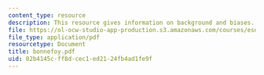 ```yaml
---
content_type: resource
description: This resource gives information on background and biases.
file: https://ol-ocw-studio-app-production.s3.amazonaws.com/courses/esd-342-advanced-system-architecture-spring-2006/82b4145cff8dcec1ed2124fb4ad1fe9f_bonnefoy.pdf
file_type: application/pdf
resourcetype: Document
title: bonnefoy.pdf
uid: 82b4145c-ff8d-cec1-ed21-24fb4ad1fe9f
---
```

